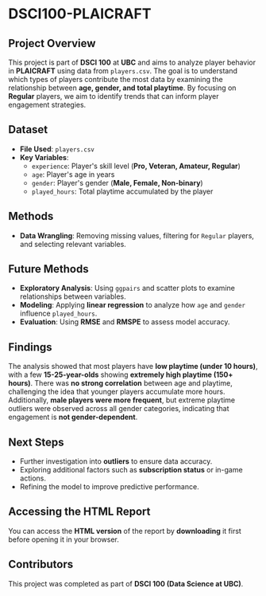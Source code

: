 # DSCI100-PLAICRAFT

## **Project Overview**  
This project is part of **DSCI 100** at **UBC** and aims to analyze player behavior in **PLAICRAFT** using data from `players.csv`. The goal is to understand which types of players contribute the most data by examining the relationship between **age, gender, and total playtime**. By focusing on **Regular** players, we aim to identify trends that can inform player engagement strategies.

## **Dataset**  
- **File Used**: `players.csv`  
- **Key Variables**:  
  - `experience`: Player's skill level (**Pro, Veteran, Amateur, Regular**)  
  - `age`: Player's age in years  
  - `gender`: Player's gender (**Male, Female, Non-binary**)  
  - `played_hours`: Total playtime accumulated by the player  

## **Methods**  
- **Data Wrangling**: Removing missing values, filtering for `Regular` players, and selecting relevant variables.

## **Future Methods** 
- **Exploratory Analysis**: Using `ggpairs` and scatter plots to examine relationships between variables.  
- **Modeling**: Applying **linear regression** to analyze how `age` and `gender` influence `played_hours`.  
- **Evaluation**: Using **RMSE** and **RMSPE** to assess model accuracy.  

## **Findings**  
The analysis showed that most players have **low playtime (under 10 hours)**, with a few **15-25-year-olds** showing **extremely high playtime (150+ hours)**. There was **no strong correlation** between age and playtime, challenging the idea that younger players accumulate more hours. Additionally, **male players were more frequent**, but extreme playtime outliers were observed across all gender categories, indicating that engagement is **not gender-dependent**.

## **Next Steps**  
- Further investigation into **outliers** to ensure data accuracy.  
- Exploring additional factors such as **subscription status** or in-game actions.  
- Refining the model to improve predictive performance.

## **Accessing the HTML Report**  
You can access the **HTML version** of the report by **downloading** it first before opening it in your browser.

## **Contributors**  
This project was completed as part of **DSCI 100 (Data Science at UBC)**. 
